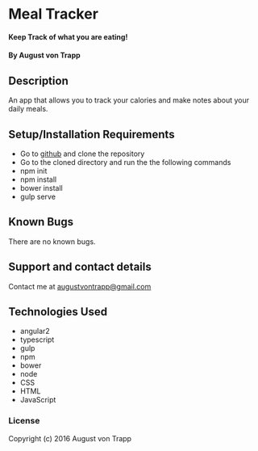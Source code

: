 # Meal Tracker

#### Keep Track of what you are eating!

#### By August von Trapp

## Description

An app that allows you to track your calories and make notes about your daily meals.

## Setup/Installation Requirements

* Go to [github](https://github.com/augustinevt/Meal-Tracker) and clone the repository
* Go to the cloned directory and run the the following commands
* npm init
* npm install
* bower install
* gulp serve

## Known Bugs

There are no known bugs.

## Support and contact details

Contact me at augustvontrapp@gmail.com

## Technologies Used

* angular2
* typescript
* gulp
* npm
* bower
* node
* CSS
* HTML
* JavaScript


### License

Copyright (c) 2016 August von Trapp
